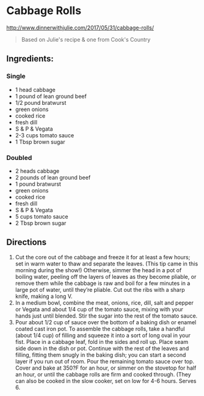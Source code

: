 # Cabbage Rolls
http://www.dinnerwithjulie.com/2017/05/31/cabbage-rolls/

> Based on Julie's recipe & one from Cook's Country

## Ingredients:

### Single
* 1 head cabbage
* 1 pound of lean ground beef
* 1/2 pound bratwurst
* green onions
* cooked rice
* fresh dill
* S & P & Vegata
* 2-3 cups tomato sauce
* 1 Tbsp brown sugar

### Doubled
* 2 heads cabbage
* 2 pounds of lean ground beef
* 1 pound bratwurst
* green onions
* cooked rice
* fresh dill
* S & P & Vegata
* 5 cups tomato sauce
* 2 Tbsp brown sugar

## Directions
1. Cut the core out of the cabbage and freeze it for at least a few hours; set in warm water to thaw and separate the leaves. (This tip came in this morning during the show!) Otherwise, simmer the head in a pot of boiling water, peeling off the layers of leaves as they become pliable, or remove them while the cabbage is raw and boil for a few minutes in a large pot of water, until they’re pliable. Cut out the ribs with a sharp knife, making a long V.
2. In a medium bowl, combine the meat, onions, rice, dill, salt and pepper or Vegata and about 1/4 cup of the tomato sauce, mixing with your hands just until blended. Stir the sugar into the rest of the tomato sauce.
3. Pour about 1/2 cup of sauce over the bottom of a baking dish or enamel coated cast iron pot. To assemble the cabbage rolls, take a handful (about 1/4 cup) of filling and squeeze it into a sort of long oval in your fist. Place in a cabbage leaf, fold in the sides and roll up. Place seam side down in the dish or pot. Continue with the rest of the leaves and filling, fitting them snugly in the baking dish; you can start a second layer if you run out of room. Pour the remaining tomato sauce over top. Cover and bake at 350?F for an hour, or simmer on the stovetop for half an hour, or until the cabbage rolls are firm and cooked through. (They can also be cooked in the slow cooker, set on low for 4-6 hours. Serves 6.
